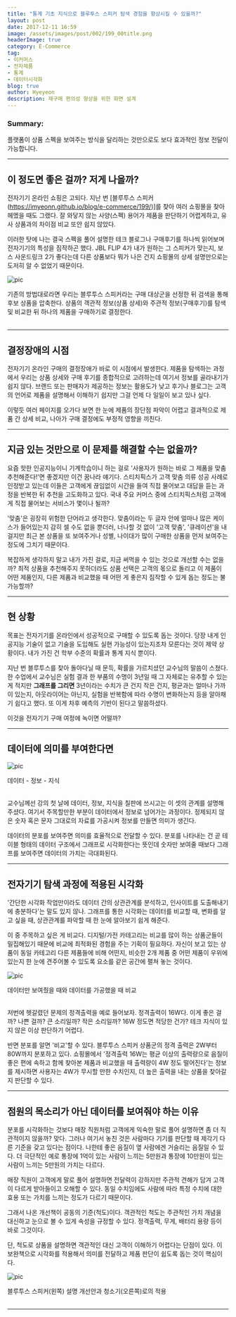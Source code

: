 ```yaml
---
title: "통계 기초 지식으로 블루투스 스피커 탐색 경험을 향상시킬 수 있을까?"
layout: post
date: 2017-12-11 16:59
image: /assets/images/post/002/199_00title.png
headerImage: true
category: E-Commerce
tag:
- 이커머스
- 전자제품
- 통계
- 데이터시각화
blog: true
author: Hyeyeon
description: 재구매 편의성 향상을 위한 화면 설계
---
```


### Summary:

플랫폼이 상품 스펙을 보여주는 방식을 달리하는 것만으로도 보다 효과적인 정보 전달이 가능합니다.

---

## 이 정도면 좋은 걸까? 저게 나을까?

전자기기 온라인 쇼핑은 고되다. 지난 번 [블루투스 스피커(https://imyeonn.github.io/blog/e-commerce/199/)]를 찾아 여러 쇼핑몰을 찾아 헤멨을 때도 그랬다. 잘 와닿지 않는 사양(스펙) 용어가 제품을 판단하기 어렵게하고, 유사 상품과의 차이점 비교 또안 쉽지 않았다.

이러한 탓에 나는 결국 스펙을 풀어 설명한 테크 블로그나 구매후기를 하나씩 읽어보며 전자기기의 특성을 짐작하곤 했다. JBL FLIP 4가 내가 원하는 그 스피커가 맞는지, 보스 사운드링크 2가 좋다는데 다른 상품보다 뭐가 나은 건지 쇼핑몰의 상세 설명만으로는 도저히 알 수 없었기 때문이다.

![pic](/assets/images/post/002/202_01.png)
<figcaption class="caption">기존의 방법대로라면 우리는 블루투스 스피커라는 구매 대상군을 선정한 뒤 검색을 통해 후보 상품을 압축한다. 상품의 객관적 정보(상품 상세)와 주관적 정보(구매후기)를 탐색 및 비교한 뒤 하나의 제품을 구매하기로 결정한다.</figcaption>
<br>

---

## 결정장애의 시점

전자기기 온라인 구매의 결정장애가 바로 이 시점에서 발생한다. 제품을 탐색하는 과정에서 우리는 상품 상세와 구매 후기를 종합적으로 고려하는데 여기서 정보를 골라내기가 쉽지 않다. 브랜드 또는 판매자가 제공하는 정보는 활용도가 낮고 후기나 블로그는 고객의 언어로 제품을 설명해서 이해하기 쉽지만 그걸 언제 다 일일이 보고 있나 싶다.

이렇듯 여러 페이지를 오가다 보면 한 눈에 제품의 장단점 파악이 어렵고 결과적으로 제품 간 상세 비교, 나아가 구매 결정에도 부정적 영향을 끼친다.

---

## 지금 있는 것만으로 이 문제를 해결할 수는 없을까?

요즘 핫한 인공지능이니 기계학습이니 하는 걸로 '사용자가 원하는 바로 그 제품을 맞춤 추천해준다!'면 좋겠지만 이건 꿈나라 얘기다. 스티치픽스가 고객 맞춤 의류 성공 사례로 인정받고 있는데 이들은 고객에게 끊임없이 시간을 들여 직접 물어보고 대답을 듣는 과정을 반복한 뒤 추천을 고도화하고 있다. 국내 주요 커머스 중에 스티치픽스처럼 고객에게 직접 물어보는 서비스가 몇이나 될까?

'맞춤'은 굉장히 위험한 단어라고 생각한다. 맞춤이라는 두 글자 안에 얼마나 많은 케이스가 들어있는지 감히 셀 수도 없을 뿐더러, 너나할 것 없이 '고객 맞춤', '큐레이션'을 내걸지만 최근 본 상품을 또 보여주거나 성별, 나이대가 많이 구매한 상품을 먼저 보여주는 정도에 그치기 때문이다.

복잡하게 생각하지 말고 내가 가진 걸로, 지금 써먹을 수 있는 것으로 개선할 수는 없을까? 최적 상품을 추천해주지 못하더라도 상품 선택은 고객의 몫으로 돌리고 이 제품이 어떤 제품인지, 다른 제품과 비교했을 때 어떤 게 좋은지 짐작할 수 있게 돕는 정도는 불가능할까?

---

## 현 상황

목표는 전자기기를 온라인에서 성공적으로 구매할 수 있도록 돕는 것이다. 당장 내게 인공지능 기술이 없고 기술을 도입해도 실현 가능성이 있는지조차 모른다는 것이 제약 상황이다. 내가 가진 건 학부 수준의 확률과 통계 지식 뿐이다.

지난 번 블루투스를 찾아 돌아다닐 때 문득, 확률을 가르치셨던 교수님의 말씀이 스쳤다. 한 수업에서 교수님은 실험 결과 한 부품의 수명이 3년일 때 그 자체로는 유추할 수 있는 게 적지만 **그래프를 그리면** 3년이라는 수치가 큰 건지 작은 건지, 평균과는 얼마나 가까이 있는지, 아웃라이어는 아닌지, 실험을 반복함에 따라 수명이 변화하는지 등을 알아채기 쉽다고 했다. 또 이게 차후 예측의 기반이 된다고 말씀하셨다.

이것을 전자기기 구매 여정에 녹이면 어떨까?

---

## 데이터에 의미를 부여한다면

![pic](/assets/images/post/002/202_02.png)
<figcaption class="caption">데이터 - 정보 - 지식</figcaption>
<br>

교수님께선 강의 첫 날에 데이터, 정보, 지식을 칠판에 쓰시고는 이 셋의 관계를 설명해주셨다. 여기서 주목할만한 부분이 데이터에서 정보로 넘어가는 과정이다. 정제되지 않은 숫자 혹은 문자 그대로의 자료를 가공시켜 정보를 만들면 의미가 생긴다.

데이터의 분포를 보여주면 의미를 효율적으로 전달할 수 있다. 분포를 나타내는 건 곧 테이블 형태의 데이터 구조에서 그래프로 시각화한다는 뜻인데 숫자만 보여줄 때보다 그래프를 보여주면 데이터의 가치는 극대화된다.

---

## 전자기기 탐색 과정에 적용된 시각화

'간단한 시각화 작업만이라도 데이터 간의 상관관계를 분석하고, 인사이트를 도출해내기에 충분하다'는 말도 있지 않나. 그래프를 통한 시각화는 데이터를 비교할 때, 변화를 알고 싶을 때, 상관관계를 파악할 때 한 눈에 알아보기 쉽게 해준다.

이 중 주목하고 싶은 게 비교다. 디지털/가전 카테고리는 비교를 많이 하는 상품군들이 밀집해있기 때문에 비교에 최적화된 경험을 주는 기획이 필요하다. 자신이 보고 있는 상품이 동일 카테고리 다른 제품들에 비해 어떤지, 비슷한 2개 제품 중 어떤 제품이 우위에 있는지 한 눈에 견주어볼 수 있도록 요소를 같은 공간에 펼쳐 놓는 것이다.

![pic](/assets/images/post/002/202_03.png)
<figcaption class="caption">데이터만 보여줬을 때와 데이터를 가공했을 때 비교</figcaption>
<br>

저번에 헷갈렸던 문제의 정격출력을 예로 들어보자. 정격출력이 16W다. 이게 좋은 걸까? 나쁜 걸까? 큰 소리일까? 작은 소리일까? 16W 정도면 적당한 건가? 테크 지식이 있지 않은 이상 판단하기 어렵다.

반면 분포를 알면 '비교'할 수 있다. 블루투스 스피커 상품군의 정격 출력은 2W부터 80W까지 분포하고 있다. 쇼핑몰에서 '정격출력 16W는 평균 이상의 출력량으로 음질이 좋은 편에 속하고 함께 찾아본 제품과 비교했을 때 출력량이 4W 정도 떨어진다'는 정보를 제시하면 사용자는 4W가 무시할 만한 수치인지, 더 높은 출력을 내는 상품을 찾아갈 지 판단할 수 있다.

---

## 점원의 목소리가 아닌 데이터를 보여줘야 하는 이유

분포를 시각화하는 것보다 매장 직원처럼 고객에게 익숙한 말로 풀어 설명하면 좀 더 직관적이지 않을까? 맞다. 그러나 여기서 놓친 것은 사람마다 기기를 판단할 때 제각기 다른 기준을 갖고 있다는 점이다. 나한테 좋은 음질이 옆 사람에겐 거슬리는 음질일 수 있다. 더 극단적인 예로 통장에 1억이 있는 사람이 느끼는 5만원과 통장에 10만원이 있는 사람이 느끼는 5만원의 가치는 다르다.

매장 직원이 고객에게 말로 풀어 설명하면 전달력이 강하지만 주관적 견해가 담겨 고객이 다르게 받아들이고 오해할 수 있다. 동일 수치임에도 사람에 따라 특정 수치에 대한 효용 또는 가치를 느끼는 정도가 다르기 때문이다.

그래서 나온 개선책이 공동의 기준(척도)이다. 객관적인 척도는 주관적인 가치 개념을 대신하고 눈으로 볼 수 있게 속성을 규정할 수 있다. 정격출력, 무게, 배터리 용량 등이 바로 그것이다.

단, 척도로 상품을 설명하면 객관적인 대신 고객이 이해하기 어렵다는 단점이 있다. 이 보완책으로 시각화를 적용해서 의미를 전달하고 제품 판단이 쉽도록 돕는 것이 핵심이다.

![pic](/assets/images/post/002/202_04.png)
<figcaption class="caption">블루투스 스피커(왼쪽) 설명 개선안과 청소기(오른쪽)로의 적용</figcaption>
<br>

---
